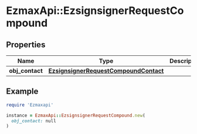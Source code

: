 # EzmaxApi::EzsignsignerRequestCompound

## Properties

| Name | Type | Description | Notes |
| ---- | ---- | ----------- | ----- |
| **obj_contact** | [**EzsignsignerRequestCompoundContact**](EzsignsignerRequestCompoundContact.md) |  |  |

## Example

```ruby
require 'Ezmaxapi'

instance = EzmaxApi::EzsignsignerRequestCompound.new(
  obj_contact: null
)
```

